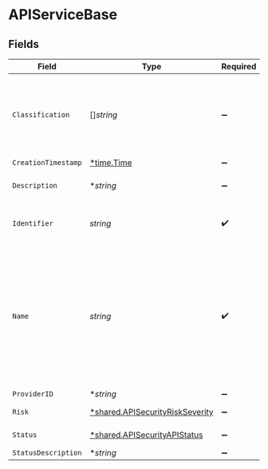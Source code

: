 # APIServiceBase


## Fields

| Field                                                                                                                                                             | Type                                                                                                                                                              | Required                                                                                                                                                          | Description                                                                                                                                                       |
| ----------------------------------------------------------------------------------------------------------------------------------------------------------------- | ----------------------------------------------------------------------------------------------------------------------------------------------------------------- | ----------------------------------------------------------------------------------------------------------------------------------------------------------------- | ----------------------------------------------------------------------------------------------------------------------------------------------------------------- |
| `Classification`                                                                                                                                                  | []*string*                                                                                                                                                        | :heavy_minus_sign:                                                                                                                                                | API classification label as determined by Crankshaft, e.g. ['meetings', 'messaging']                                                                              |
| `CreationTimestamp`                                                                                                                                               | [*time.Time](https://pkg.go.dev/time#Time)                                                                                                                        | :heavy_minus_sign:                                                                                                                                                | N/A                                                                                                                                                               |
| `Description`                                                                                                                                                     | **string*                                                                                                                                                         | :heavy_minus_sign:                                                                                                                                                | Textual description of the Service                                                                                                                                |
| `Identifier`                                                                                                                                                      | *string*                                                                                                                                                          | :heavy_check_mark:                                                                                                                                                | Unique id of the subject API as assigned by Crankshaft                                                                                                            |
| `Name`                                                                                                                                                            | *string*                                                                                                                                                          | :heavy_check_mark:                                                                                                                                                | API name, usually an FQDN as determined by crankshaft, it can be logical or can correspond to one of the endpoints where the API is reachable, i.e. api.webex.com |
| `ProviderID`                                                                                                                                                      | **string*                                                                                                                                                         | :heavy_minus_sign:                                                                                                                                                | API provider id                                                                                                                                                   |
| `Risk`                                                                                                                                                            | [*shared.APISecurityRiskSeverity](../../models/shared/apisecurityriskseverity.md)                                                                                 | :heavy_minus_sign:                                                                                                                                                | An `enum`eration.                                                                                                                                                 |
| `Status`                                                                                                                                                          | [*shared.APISecurityAPIStatus](../../models/shared/apisecurityapistatus.md)                                                                                       | :heavy_minus_sign:                                                                                                                                                | Api status enumeration.                                                                                                                                           |
| `StatusDescription`                                                                                                                                               | **string*                                                                                                                                                         | :heavy_minus_sign:                                                                                                                                                | N/A                                                                                                                                                               |